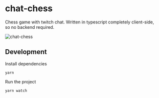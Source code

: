 # chat-chess

Chess game with twitch chat. Written in typescript completely client-side, so no backend required. 


![chat-chess](https://i.imgur.com/vb9OWDT.png)

## Development

Install dependencies

```
yarn
```

Run the project

```
yarn watch
```
